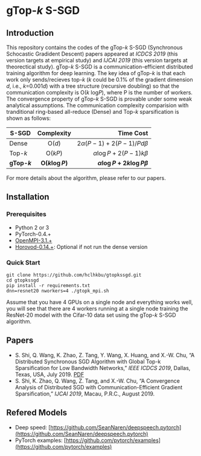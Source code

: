 # gTop-*k* S-SGD
## Introduction
This repository contains the codes of the gTop-$k$ S-SGD (Synchronous Schocastic Gradident Descent) papers appeared at *ICDCS 2019* (this version targets at empirical study) and *IJCAI 2019* (this version targets at theorectical study). gTop-$k$ S-SGD is a communication-efficient distributed training algorithm for deep learning. The key idea of gTop-$k$ is that each work only sends/recieves top-$k$ ($k$ could be 0.1% of the gradient dimension $d$, i.e., $k$=0.001$d$) with a tree structure (recursive doubling) so that the communication complexity is O($k$ log$P$), where P is the number of workers. The convergence property of gTop-$k$ S-SGD is provable under some weak analytical assumptions. The communication complexity comparision with tranditional ring-based all-reduce (Dense) and Top-$k$ sparsification is shown as follows:

| S-SGD | Complexity | Time Cost  |
| ------------- |:-------------:| -----:|
| Dense | O($d$) | $2\alpha(P-1)+2(P-1)/Pd\beta$ |
| Top-$k$ | O($kP$)| $\alpha\log P+2(P-1)k\beta$ |
| **gTop-$k$** | **O($k\log P$)** |  **$\alpha\log P+2k\log P\beta$**   |

For more details about the algorithm, please refer to our papers.

## Installation
### Prerequisites
- Python 2 or 3
- PyTorch-0.4.+
- [OpenMPI-3.1.+](https://www.open-mpi.org/software/ompi/v3.1/)
- [Horovod-0.14.+](https://github.com/horovod/horovod): Optional if not run the dense version
### Quick Start
```
git clone https://github.com/hclhkbu/gtopkssgd.git
cd gtopkssgd
pip install -r requirements.txt
dnn=resnet20 nworkers=4 ./gtopk_mpi.sh
```
Assume that you have 4 GPUs on a single node and everything works well, you will see that there are 4 workers running at a single node training the ResNet-20 model with the Cifar-10 data set using the gTop-$k$ S-SGD algorithm.
## Papers
- S. Shi, Q. Wang, K. Zhao, Z. Tang, Y. Wang, X. Huang, and X.-W. Chu, “A Distributed Synchronous SGD Algorithm with Global Top-k Sparsification for Low Bandwidth Networks,” *IEEE ICDCS 2019*, Dallas, Texas, USA, July 2019. [PDF](https://arxiv.org/pdf/1901.04359.pdf)
- S. Shi, K. Zhao, Q. Wang, Z. Tang, and X.-W. Chu, “A Convergence Analysis of Distributed SGD with Communication-Efficient Gradient Sparsification,”  *IJCAI 2019*, Macau, P.R.C., August 2019.
## Refered Models
- Deep speed: [https://github.com/SeanNaren/deepspeech.pytorch](https://github.com/SeanNaren/deepspeech.pytorch)
- PyTorch examples: [https://github.com/pytorch/examples](https://github.com/pytorch/examples)
